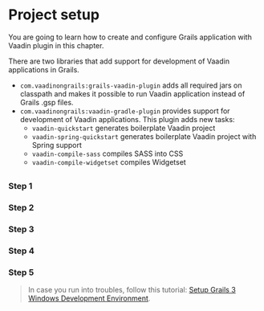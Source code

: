 # Project setup

You are going to learn how to create and configure Grails application with Vaadin plugin in this chapter.

There are two libraries that add support for development of Vaadin applications in Grails. 

 - ```com.vaadinongrails:grails-vaadin-plugin``` adds all required jars on classpath and makes it possible to run Vaadin application instead of Grails .gsp files.
 - ```com.vaadinongrails:vaadin-gradle-plugin``` provides support for development of Vaadin applications. This plugin adds new tasks:
   -  ```vaadin-quickstart``` generates boilerplate Vaadin project
   -  ```vaadin-spring-quickstart``` generates boilerplate Vaadin project with Spring support
   -  ```vaadin-compile-sass``` compiles SASS into CSS
   -  ```vaadin-compile-widgetset``` compiles Widgetset


## 



## 

### Step 1

### Step 2

### Step 3

### Step 4

### Step 5



> In case you run into troubles, follow this tutorial: [Setup Grails 3 Windows Development Environment](http://grails.asia/grails-3-tutorial-setup-your-windows-development-environment).